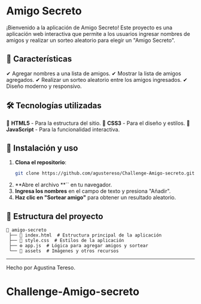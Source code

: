 # Amigo Secreto

¡Bienvenido a la aplicación de Amigo Secreto! Este proyecto es una aplicación web interactiva que permite a los usuarios ingresar nombres de amigos y realizar un sorteo aleatorio para elegir un "Amigo Secreto".

## 🚀 Características

✔ Agregar nombres a una lista de amigos. ✔ Mostrar la lista de amigos agregados. ✔ Realizar un sorteo aleatorio entre los amigos ingresados. ✔ Diseño moderno y responsivo.

## 🛠️ Tecnologías utilizadas

🔹 **HTML5** - Para la estructura del sitio. 🔹 **CSS3** - Para el diseño y estilos. 🔹 **JavaScript** - Para la funcionalidad interactiva.

## 📌 Instalación y uso

1. **Clona el repositorio**:
   ```sh
   git clone https://github.com/agustereso/Challenge-Amigo-secreto.git
   ```
2. \*\*Abre el archivo \*\*\`\` en tu navegador.
3. **Ingresa los nombres** en el campo de texto y presiona "Añadir".
4. **Haz clic en "Sortear amigo"** para obtener un resultado aleatorio.

## 📂 Estructura del proyecto

```
📂 amigo-secreto
 ├── 📄 index.html  # Estructura principal de la aplicación
 ├── 🎨 style.css  # Estilos de la aplicación
 ├── ⚙ app.js  # Lógica para agregar amigos y sortear
 └── 📂 assets  # Imágenes y otros recursos
```

---

Hecho  por Agustina Tereso.

# Challenge-Amigo-secreto
